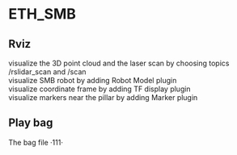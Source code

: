 # ETH_SMB
## Rviz
visualize the 3D point cloud and the laser scan by choosing topics /rslidar_scan and /scan <br>
visualize SMB robot by adding Robot Model plugin <br>
visualize coordinate frame by adding TF display plugin <br>
visualize markers near the pillar by adding Marker plugin <br>
## Play bag
The bag file ·111·

